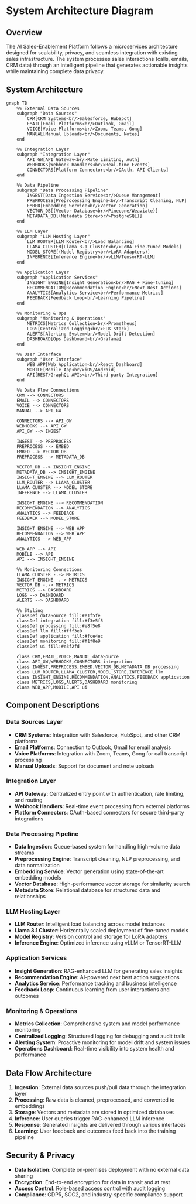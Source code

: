 
# System Architecture Diagram

## Overview

The AI Sales-Enablement Platform follows a microservices architecture designed for scalability, privacy, and seamless integration with existing sales infrastructure. The system processes sales interactions (calls, emails, CRM data) through an intelligent pipeline that generates actionable insights while maintaining complete data privacy.

## System Architecture

```mermaid
graph TB
    %% External Data Sources
    subgraph "Data Sources"
        CRM[CRM Systems<br/>Salesforce, HubSpot]
        EMAIL[Email Platforms<br/>Outlook, Gmail]
        VOICE[Voice Platforms<br/>Zoom, Teams, Gong]
        MANUAL[Manual Uploads<br/>Documents, Notes]
    end

    %% Integration Layer
    subgraph "Integration Layer"
        API_GW[API Gateway<br/>Rate Limiting, Auth]
        WEBHOOKS[Webhook Handlers<br/>Real-time Events]
        CONNECTORS[Platform Connectors<br/>OAuth, API Clients]
    end

    %% Data Pipeline
    subgraph "Data Processing Pipeline"
        INGEST[Data Ingestion Service<br/>Queue Management]
        PREPROCESS[Preprocessing Engine<br/>Transcript Cleaning, NLP]
        EMBED[Embedding Service<br/>Vector Generation]
        VECTOR_DB[(Vector Database<br/>Pinecone/Weaviate)]
        METADATA_DB[(Metadata Store<br/>PostgreSQL)]
    end

    %% LLM Layer
    subgraph "LLM Hosting Layer"
        LLM_ROUTER[LLM Router<br/>Load Balancing]
        LLAMA_CLUSTER[Llama 3.1 Cluster<br/>LoRA Fine-tuned Models]
        MODEL_STORE[(Model Registry<br/>LoRA Adapters)]
        INFERENCE[Inference Engine<br/>vLLM/TensorRT-LLM]
    end

    %% Application Layer
    subgraph "Application Services"
        INSIGHT_ENGINE[Insight Generation<br/>RAG + Fine-tuning]
        RECOMMENDATION[Recommendation Engine<br/>Next Best Actions]
        ANALYTICS[Analytics Service<br/>Performance Metrics]
        FEEDBACK[Feedback Loop<br/>Learning Pipeline]
    end

    %% Monitoring & Ops
    subgraph "Monitoring & Operations"
        METRICS[Metrics Collection<br/>Prometheus]
        LOGS[Centralized Logging<br/>ELK Stack]
        ALERTS[Alerting System<br/>Model Drift Detection]
        DASHBOARD[Ops Dashboard<br/>Grafana]
    end

    %% User Interface
    subgraph "User Interface"
        WEB_APP[Web Application<br/>React Dashboard]
        MOBILE[Mobile App<br/>iOS/Android]
        API[REST/GraphQL APIs<br/>Third-party Integration]
    end

    %% Data Flow Connections
    CRM --> CONNECTORS
    EMAIL --> CONNECTORS
    VOICE --> CONNECTORS
    MANUAL --> API_GW

    CONNECTORS --> API_GW
    WEBHOOKS --> API_GW
    API_GW --> INGEST

    INGEST --> PREPROCESS
    PREPROCESS --> EMBED
    EMBED --> VECTOR_DB
    PREPROCESS --> METADATA_DB

    VECTOR_DB --> INSIGHT_ENGINE
    METADATA_DB --> INSIGHT_ENGINE
    INSIGHT_ENGINE --> LLM_ROUTER
    LLM_ROUTER --> LLAMA_CLUSTER
    LLAMA_CLUSTER --> MODEL_STORE
    INFERENCE --> LLAMA_CLUSTER

    INSIGHT_ENGINE --> RECOMMENDATION
    RECOMMENDATION --> ANALYTICS
    ANALYTICS --> FEEDBACK
    FEEDBACK --> MODEL_STORE

    INSIGHT_ENGINE --> WEB_APP
    RECOMMENDATION --> WEB_APP
    ANALYTICS --> WEB_APP
    
    WEB_APP --> API
    MOBILE --> API
    API --> INSIGHT_ENGINE

    %% Monitoring Connections
    LLAMA_CLUSTER -.-> METRICS
    INSIGHT_ENGINE -.-> METRICS
    VECTOR_DB -.-> METRICS
    METRICS --> DASHBOARD
    LOGS --> DASHBOARD
    ALERTS --> DASHBOARD

    %% Styling
    classDef dataSource fill:#e1f5fe
    classDef integration fill:#f3e5f5
    classDef processing fill:#e8f5e8
    classDef llm fill:#fff3e0
    classDef application fill:#fce4ec
    classDef monitoring fill:#f1f8e9
    classDef ui fill:#e3f2fd

    class CRM,EMAIL,VOICE,MANUAL dataSource
    class API_GW,WEBHOOKS,CONNECTORS integration
    class INGEST,PREPROCESS,EMBED,VECTOR_DB,METADATA_DB processing
    class LLM_ROUTER,LLAMA_CLUSTER,MODEL_STORE,INFERENCE llm
    class INSIGHT_ENGINE,RECOMMENDATION,ANALYTICS,FEEDBACK application
    class METRICS,LOGS,ALERTS,DASHBOARD monitoring
    class WEB_APP,MOBILE,API ui
```

## Component Descriptions

### Data Sources Layer
- **CRM Systems**: Integration with Salesforce, HubSpot, and other CRM platforms
- **Email Platforms**: Connection to Outlook, Gmail for email analysis
- **Voice Platforms**: Integration with Zoom, Teams, Gong for call transcript processing
- **Manual Uploads**: Support for document and note uploads

### Integration Layer
- **API Gateway**: Centralized entry point with authentication, rate limiting, and routing
- **Webhook Handlers**: Real-time event processing from external platforms
- **Platform Connectors**: OAuth-based connectors for secure third-party integrations

### Data Processing Pipeline
- **Data Ingestion**: Queue-based system for handling high-volume data streams
- **Preprocessing Engine**: Transcript cleaning, NLP preprocessing, and data normalization
- **Embedding Service**: Vector generation using state-of-the-art embedding models
- **Vector Database**: High-performance vector storage for similarity search
- **Metadata Store**: Relational database for structured data and relationships

### LLM Hosting Layer
- **LLM Router**: Intelligent load balancing across model instances
- **Llama 3.1 Cluster**: Horizontally scaled deployment of fine-tuned models
- **Model Registry**: Version control and storage for LoRA adapters
- **Inference Engine**: Optimized inference using vLLM or TensorRT-LLM

### Application Services
- **Insight Generation**: RAG-enhanced LLM for generating sales insights
- **Recommendation Engine**: AI-powered next best action suggestions
- **Analytics Service**: Performance tracking and business intelligence
- **Feedback Loop**: Continuous learning from user interactions and outcomes

### Monitoring & Operations
- **Metrics Collection**: Comprehensive system and model performance monitoring
- **Centralized Logging**: Structured logging for debugging and audit trails
- **Alerting System**: Proactive monitoring for model drift and system issues
- **Operations Dashboard**: Real-time visibility into system health and performance

## Data Flow Architecture

1. **Ingestion**: External data sources push/pull data through the integration layer
2. **Processing**: Raw data is cleaned, preprocessed, and converted to embeddings
3. **Storage**: Vectors and metadata are stored in optimized databases
4. **Inference**: User queries trigger RAG-enhanced LLM inference
5. **Response**: Generated insights are delivered through various interfaces
6. **Learning**: User feedback and outcomes feed back into the training pipeline

## Security & Privacy

- **Data Isolation**: Complete on-premises deployment with no external data sharing
- **Encryption**: End-to-end encryption for data in transit and at rest
- **Access Control**: Role-based access control with audit logging
- **Compliance**: GDPR, SOC2, and industry-specific compliance support
